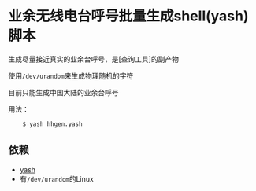 # 业余无线电台呼号批量生成shell(yash)脚本

生成尽量接近真实的业余台呼号，是[查询工具]的副产物

使用`/dev/urandom`来生成物理随机的字符

目前只能生成中国大陆的业余台呼号

用法：

```
    $ yash hhgen.yash
```
## 依赖

* [yash](https://yash.osdn.jp/)
* 有`/dev/urandom`的Linux
